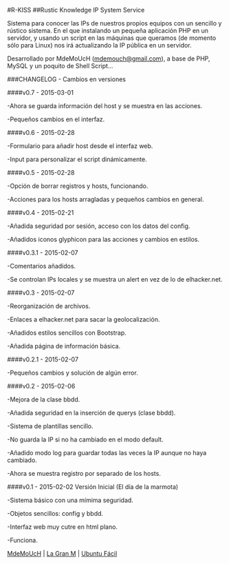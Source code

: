 #R-KISS
##Rustic Knowledge IP System Service

Sistema para conocer las IPs de nuestros propios equipos con un sencillo
y rústico sistema. En el que instalando un pequeña aplicación PHP en un
servidor, y usando un script en las máquinas que queramos (de momento
sólo para Linux) nos irá actualizando la IP pública en un servidor.


Desarrollado por MdeMoUcH (mdemouch@gmail.com),
a base de PHP, MySQL y un poquito de Shell Script...









###CHANGELOG - Cambios en versiones


####v0.7 - 2015-03-01

-Ahora se guarda información del host y se muestra en las acciones.

-Pequeños cambios en el interfaz.


####v0.6 - 2015-02-28

-Formulario para añadir host desde el interfaz web.

-Input para personalizar el script dinámicamente.


####v0.5 - 2015-02-28

-Opción de borrar registros y hosts, funcionando.

-Acciones para los hosts arragladas y pequeños cambios en general.


####v0.4 - 2015-02-21

-Añadida seguridad por sesión, acceso con los datos del config.

-Añadidos iconos glyphicon para las acciones y cambios en estilos.


####v0.3.1 - 2015-02-07

-Comentarios añadidos.

-Se controlan IPs locales y se muestra un alert en vez de lo de elhacker.net.


####v0.3 - 2015-02-07

-Reorganización de archivos.

-Enlaces a elhacker.net para sacar la geolocalización.

-Añadidos estilos sencillos con Bootstrap.

-Añadida página de información básica.


####v0.2.1 - 2015-02-07

-Pequeños cambios y solución de algún error.



####v0.2 - 2015-02-06

-Mejora de la clase bbdd.

-Añadida seguridad en la inserción de querys (clase bbdd).

-Sistema de plantillas sencillo.

-No guarda la IP si no ha cambiado en el modo default.

-Añadido modo log para guardar todas las veces la IP aunque no haya cambiado.

-Ahora se muestra registro por separado de los hosts.


####v0.1 - 2015-02-02 
Versión Inicial (El día de la marmota)

-Sistema básico con una mímima seguridad.

-Objetos sencillos: config y bbdd.

-Interfaz web muy cutre en html plano.

-Funciona.







[MdeMoUcH](http://www.twitter.com/mdemouch) | [La Gran M](http://www.lagranm.com) | [Ubuntu Fácil](http://www.ubuntufacil.com)

